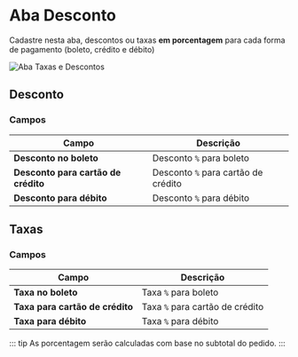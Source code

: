 # Aba Desconto

Cadastre nesta aba, descontos ou taxas **em porcentagem** para cada forma de pagamento (boleto, crédito e débito)

![Aba Taxas e Descontos](/PagSeguro-Checkout-Transparente/assets/tab-discount-and-fee.png#zoom)

## Desconto

### Campos

| Campo | Descrição |
| ----- | --------- |
| **Desconto no boleto** | Desconto `%` para boleto |
| **Desconto para cartão de crédito** | Desconto `%` para cartão de crédito |
| **Desconto para débito** | Desconto `%` para débito |

## Taxas

### Campos

| Campo | Descrição |
| ----- | --------- |
| **Taxa no boleto** | Taxa `%` para boleto |
| **Taxa para cartão de crédito** |  Taxa `%` para cartão de crédito |
| **Taxa para débito** |  Taxa `%` para débito |

::: tip
As porcentagem serão calculadas com base no subtotal do pedido.
:::